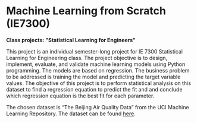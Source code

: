 # Machine Learning from Scratch (IE7300)

**Class projects: "Statistical Learning for Engineers"**

This project is an individual semester-long project for IE 7300 Statistical Learning for Engineering class. The project objective is to design, implement, evaluate, and validate machine learning models using Python programming. The models are based on regression. The business problem to be addressed is training the model and predicting the target variable values. The objective of this project is to perform statistical analysis on this dataset to find a regression equation to predict the fit and and conclude which regression equation is the best fit for each parameter. 

The chosen dataset is “The Beijing Air Quality Data” from the UCI Machine Learning Repository. The dataset can be found [here](https://archive-beta.ics.uci.edu/ml/datasets/beijing+multi+site+air+quality+data). 
